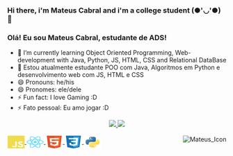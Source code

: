 ### Hi there, i'm Mateus Cabral and i'm a college student (●'◡'●) 👋 
### Olá! Eu sou Mateus Cabral, estudante de ADS!

- 🌱 I’m currently learning Object Oriented Programming, Web-development with Java, Python, JS, HTML, CSS and Relational DataBase
- 🌱 Estou atualmente estudante POO com Java, Algoritmos em Python e desenvolvimento web com JS, HTML e CSS
- 😄 Pronouns: he/his
- 😄 Pronomes: ele/dele
- ⚡ Fun fact: I love Gaming :D
- ⚡ Fato pessoal: Eu amo jogar :D

<div align="center">
  <a href="https://github.com/mateus-cabral">
  <img height="150em" src="https://github-readme-stats.vercel.app/api?username=mateus-cabral&show_icons=true&theme=github_dark&include_all_commits=true&count_private=true"/>
  <img height="150em" src="https://github-readme-stats.vercel.app/api/top-langs/?username=mateus-cabral&layout=compact&langs_count=7&theme=github_dark"/>
</div>
  
 <div style="display: inline_block"><br>
  <img align="center" alt="Js-icon" height="30" width="40" src="https://raw.githubusercontent.com/devicons/devicon/master/icons/javascript/javascript-plain.svg">
  <img align="center" alt="React-icon" height="30" width="40" src="https://raw.githubusercontent.com/devicons/devicon/master/icons/react/react-original.svg">
  <img align="center" alt="HTML-icon" height="30" width="40" src="https://raw.githubusercontent.com/devicons/devicon/master/icons/html5/html5-original.svg">
  <img align="center" alt="CSS-icon" height="30" width="40" src="https://raw.githubusercontent.com/devicons/devicon/master/icons/css3/css3-original.svg">
  <img align="center" alt="Python-icon" height="30" width="40" src="https://raw.githubusercontent.com/devicons/devicon/master/icons/python/python-original.svg">
  <img align="right" alt="Mateus_Icon" height="180em" src="https://i.ibb.co/LkjT5Yr/icone-yagi-for-git.jpg">
 </div>
